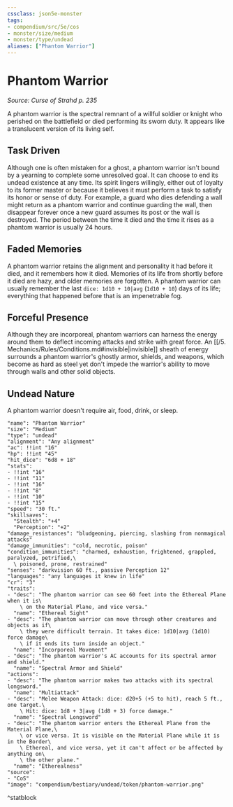```yaml
---
cssclass: json5e-monster
tags:
- compendium/src/5e/cos
- monster/size/medium
- monster/type/undead
aliases: ["Phantom Warrior"]
---
```

# Phantom Warrior
*Source: Curse of Strahd p. 235*  

A phantom warrior is the spectral remnant of a willful soldier or knight who perished on the battlefield or died performing its sworn duty. It appears like a translucent version of its living self.

## Task Driven

Although one is often mistaken for a ghost, a phantom warrior isn't bound by a yearning to complete some unresolved goal. It can choose to end its undead existence at any time. Its spirit lingers willingly, either out of loyalty to its former master or because it believes it must perform a task to satisfy its honor or sense of duty. For example, a guard who dies defending a wall might return as a phantom warrior and continue guarding the wall, then disappear forever once a new guard assumes its post or the wall is destroyed. The period between the time it died and the time it rises as a phantom warrior is usually 24 hours.

## Faded Memories

A phantom warrior retains the alignment and personality it had before it died, and it remembers how it died. Memories of its life from shortly before it died are hazy, and older memories are forgotten. A phantom warrior can usually remember the last `dice: 1d10 + 10|avg` (`1d10 + 10`) days of its life; everything that happened before that is an impenetrable fog.

## Forceful Presence

Although they are incorporeal, phantom warriors can harness the energy around them to deflect incoming attacks and strike with great force. An [[/5. Mechanics/Rules/Conditions.md#invisible|invisible]] sheath of energy surrounds a phantom warrior's ghostly armor, shields, and weapons, which become as hard as steel yet don't impede the warrior's ability to move through walls and other solid objects.

## Undead Nature

A phantom warrior doesn't require air, food, drink, or sleep.

```statblock
"name": "Phantom Warrior"
"size": "Medium"
"type": "undead"
"alignment": "Any alignment"
"ac": !!int "16"
"hp": !!int "45"
"hit_dice": "6d8 + 18"
"stats":
- !!int "16"
- !!int "11"
- !!int "16"
- !!int "8"
- !!int "10"
- !!int "15"
"speed": "30 ft."
"skillsaves":
  "Stealth": "+4"
  "Perception": "+2"
"damage_resistances": "bludgeoning, piercing, slashing from nonmagical attacks"
"damage_immunities": "cold, necrotic, poison"
"condition_immunities": "charmed, exhaustion, frightened, grappled, paralyzed, petrified,\
  \ poisoned, prone, restrained"
"senses": "darkvision 60 ft., passive Perception 12"
"languages": "any languages it knew in life"
"cr": "3"
"traits":
- "desc": "The phantom warrior can see 60 feet into the Ethereal Plane when it is\
    \ on the Material Plane, and vice versa."
  "name": "Ethereal Sight"
- "desc": "The phantom warrior can move through other creatures and objects as if\
    \ they were difficult terrain. It takes dice: 1d10|avg (1d10) force damage\
    \ if it ends its turn inside an object."
  "name": "Incorporeal Movement"
- "desc": "The phantom warrior's AC accounts for its spectral armor and shield."
  "name": "Spectral Armor and Shield"
"actions":
- "desc": "The phantom warrior makes two attacks with its spectral longsword."
  "name": "Multiattack"
- "desc": "Melee Weapon Attack: dice: d20+5 (+5 to hit), reach 5 ft., one target.\
    \ Hit: dice: 1d8 + 3|avg (1d8 + 3) force damage."
  "name": "Spectral Longsword"
- "desc": "The phantom warrior enters the Ethereal Plane from the Material Plane,\
    \ or vice versa. It is visible on the Material Plane while it is in the Border\
    \ Ethereal, and vice versa, yet it can't affect or be affected by anything on\
    \ the other plane."
  "name": "Etherealness"
"source":
- "CoS"
"image": "compendium/bestiary/undead/token/phantom-warrior.png"
```
^statblock